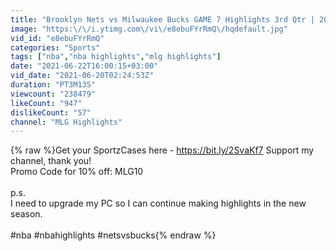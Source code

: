```yaml
---
title: "Brooklyn Nets vs Milwaukee Bucks GAME 7 Highlights 3rd Qtr | 2021 NBA Playoffs"
image: "https:\/\/i.ytimg.com\/vi\/e8ebuFYrRmQ\/hqdefault.jpg"
vid_id: "e8ebuFYrRmQ"
categories: "Sports"
tags: ["nba","nba highlights","mlg highlights"]
date: "2021-06-22T16:00:15+03:00"
vid_date: "2021-06-20T02:24:53Z"
duration: "PT3M13S"
viewcount: "238479"
likeCount: "947"
dislikeCount: "57"
channel: "MLG Highlights"
---
```

{% raw %}Get your SportzCases here - <a rel="nofollow" target="blank" href="https://bit.ly/2SvaKf7">https://bit.ly/2SvaKf7</a> Support my channel, thank you!<br />Promo Code for 10% off: MLG10<br /><br />p.s.<br />I need to upgrade my PC so I can continue making highlights in the new season.<br /><br />#nba #nbahighlights #netsvsbucks{% endraw %}
